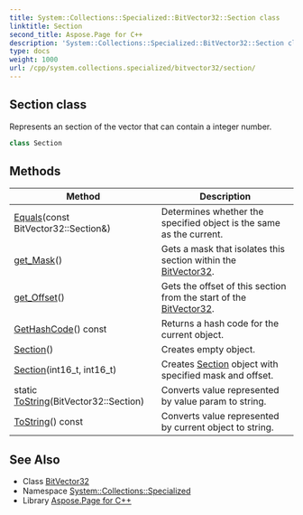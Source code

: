 ```yaml
---
title: System::Collections::Specialized::BitVector32::Section class
linktitle: Section
second_title: Aspose.Page for C++
description: 'System::Collections::Specialized::BitVector32::Section class. Represents an section of the vector that can contain a integer number in C++.'
type: docs
weight: 1000
url: /cpp/system.collections.specialized/bitvector32/section/
---
```

## Section class


Represents an section of the vector that can contain a integer number.

```cpp
class Section
```

## Methods

| Method | Description |
| --- | --- |
| [Equals](./equals/)(const BitVector32::Section\&) | Determines whether the specified object is the same as the current. |
| [get_Mask](./get_mask/)() | Gets a mask that isolates this section within the [BitVector32](../). |
| [get_Offset](./get_offset/)() | Gets the offset of this section from the start of the [BitVector32](../). |
| [GetHashCode](./gethashcode/)() const | Returns a hash code for the current object. |
| [Section](./section/)() | Creates empty object. |
| [Section](./section/)(int16_t, int16_t) | Creates [Section](./) object with specified mask and offset. |
| static [ToString](./tostring/)(BitVector32::Section) | Converts value represented by value param to string. |
| [ToString](./tostring/)() const | Converts value represented by current object to string. |
## See Also

* Class [BitVector32](../)
* Namespace [System::Collections::Specialized](../../)
* Library [Aspose.Page for C++](../../../)
